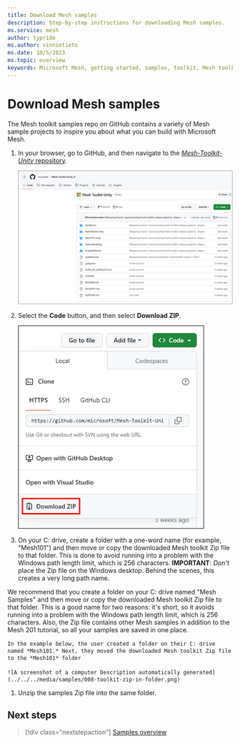 ```yaml
---
title: Download Mesh samples
description: Step-by-step instructions for downloading Mesh samples.
ms.service: mesh
author: typride
ms.author: vinnietieto
ms.date: 10/5/2023
ms.topic: overview
keywords: Microsoft Mesh, getting started, samples, toolkit, Mesh toolkit, tutorial
---
```


# Download Mesh samples

The Mesh toolkit samples repo on GitHub contains a variety of Mesh sample projects to inspire you about what you can build with Microsoft Mesh.

1. In your browser, go to GitHub, and then navigate to the [*Mesh-Toolkit-Unity* repository](https://github.com/microsoft/Mesh-Toolkit-Unity).

    ![______](../../../media/samples/006-toolkit-in-github.png)

1. Select the **Code** button, and then select **Download ZIP**.

    ![______](../../../media/samples/007-code-and-download-zip.png)

1. On your C: drive, create a folder with a one-word name (for example, "Mesh101") and then move or copy the downloaded Mesh toolkit Zip file to that folder. This is done to avoid running into a problem with the Windows path length limit, which is 256 characters. **IMPORTANT**: *Don't* place the Zip file on the Windows desktop. Behind the scenes, this creates a very long path name.

We recommend that you create a folder on your C: drive named "Mesh Samples" and then move or copy the downloaded Mesh toolkit Zip file to that folder. This is a good name for two reasons: it's short, so it avoids running into a problem with the Windows path length limit, which is 256 characters. Also, the Zip file contains other Mesh samples in addition to the Mesh 201 tutorial, so all your samples are saved in one place.



    In the example below, the user created a folder on their C: drive named *Mesh101.* Next, they moved the downloaded Mesh toolkit Zip file to the *Mesh101* folder

    ![A screenshot of a computer Description automatically generated](../../../media/samples/008-toolkit-zip-in-folder.png)

1. Unzip the samples Zip file into the same folder.

## Next steps

> [!div class="nextstepaction"]
> [Samples overview](samples-overview.md)